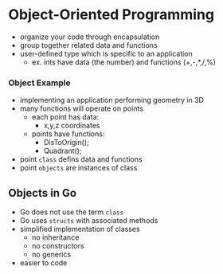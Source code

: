 # Object-Oriented Programming

- organize your code through encapsulation
- group together related data and functions
- user-defined type which is specific to an application
  - ex. ints have data (the number) and functions (+,-,*,/,%)

### Object Example

- implementing an application performing geometry in 3D
- many functions will operate on points
  - each point has data:
    - x,y,z coordinates
  - points have functions:
    - DisToOrigin();
    - Quadrant();
- point `class` defins data and functions
- point `objects` are instances of class

## Objects in Go

- Go does not use the term `class`
- Go uses `structs` with associated methods
- simplified implementation of classes
  - no inheritance
  - no constructors
  - no generics
- easier to code
